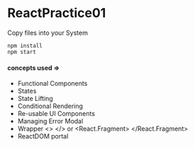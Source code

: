 # ReactPractice01

Copy files into your System
```
npm install
npm start
```
 #### concepts used => 
- Functional Components
- States
- State Lifting
- Conditional Rendering
- Re-usable UI Components
- Managing Error Modal
- Wrapper <> </> or <React.Fragment> </React.Fragment>
- ReactDOM portal
